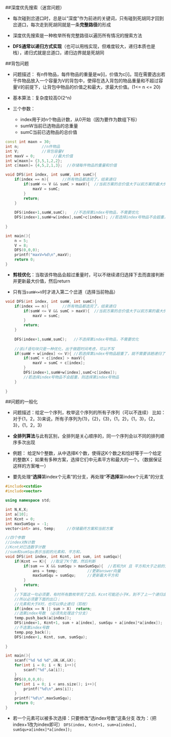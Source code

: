 ##深度优先搜索（迷宫问题）

* 每次碰到岔道口时，总是以“深度”作为前进的关键词，只有碰到死胡同才回到岔道口，每次走到死胡同就是一条**完整路径**的形成

* 深度优先搜索是一种枚举所有完整路径以遍历所有情况的搜索方法

* **DFS通常以递归方式实现**（也可以用栈实现，但难度较大，递归本质也是栈），递归式就是岔道口，递归边界就是死胡同

##背包问题

* 问题描述：
  有n件物品，每件物品的重量是w[i]，价值为c[i]。现在需要选出若干件物品放入一个容量为V的背包中，使得在选入背包的物品重量和不超过容量V的前提下，让背包中物品的价值之和最大，求最大价值。(1<= n <= 20)

* 基本算法：复杂度较高O(2^n)

* 三个参数：
  * index用于对n个物品计数，从0开始（因为要作为数组下标）
  * sumW当前已选物品的总重量
  * sumC当前已选物品的总价值

```C++
const int maxn = 30;
int n;          //n件物品 
int V;          //背包容量V 
int maxV = 0;        //最大价值
int w[maxn]= {3,5,1,2,2};
int c[maxn]= {4,5,2,1,3};  //存储每件物品的重量和价值 

void DFS(int index, int sumW, int sumC){
	if(index == n){      //所有物品都选完了，结束递归 
		if(sumW <= V && sumC > maxV){  //当前方案的总价值大于以前方案的最大价值，更新最大价值 
			maxV = sumC;
		}
		return;
	}
	
	DFS(index+1,sumW,sumC);   //不选择第index号物品，不需要优化
	DFS(index+1,sumW+w[index],sumC+c[index]); //若选择index号物品不会超重，则选择第index号物品
	 
}

int main(){
	n = 5;
	V = 8;
	DFS(0,0,0);
	printf("maxV=%d\n",maxV);
	return 0;
}
```

* **剪枝优化**：当取该件物品会超过重量时，可以不继续递归选择下去而直接判断并更新最大价值，然后return

* 只有当`sumW<=V`时才进入第二个岔道（选择当前物品）

```C++
void DFS(int index, int sumW, int sumC){
	if(index == n){      //所有物品都选完了，结束递归 
		if(sumW <= V && sumC > maxV){  //当前方案的总价值大于以前方案的最大价值，更新最大价值 
			maxV = sumC;
		}
		return;
	}
	
	DFS(index+1,sumW,sumC);   //不选择第index号物品，不需要优化
	 
	//该if语句块只是一种优化，出于做题时间考虑，可以不写
	if(sumW + w[index] <= V){ //若选择第index号物品超重了，就不需要该趟递归了 
		if(sumC + c[index] > maxV){
			maxV = sumC + c[index];
		}
		DFS(index+1,sumW+w[index],sumC+c[index]); 
		//若选择index号物品不会超重，则选择第index号物品	
	}
	 
}
```

##问题的一般化

* 问题描述：给定一个序列，枚举这个序列的所有子序列（可以不连续）
  比如：对于{1，2，3}来说，所有子序列为{1}，{2}，{3}，{1，2}，{1，3}，{2，3}，{1，2，3}

* **全排列算法**与此有区别，全排列是关心顺序的，同一个序列会以不同的排列顺序多次出现

* 例题：
  给定N个整数，从中选择K个数，使得这K个数之和恰好等于一个给定的整数X；
  如果有多种方案，选择它们中元素平方和最大的一个。（数据保证这样的方案唯一）

* 要先处理“**选择**第index个元素”的分支，再处理“**不选择**第index个元素”的分支

```C++
#include<cstdio>
#include<vector>

using namespace std;

int N,K,X;
int a[10];
int Kcnt = 0;
int maxSumSqu = -1;
vector<int> ans, temp;     //存储最终方案和当前方案 

//四个参数
//index对N计数
//Kcnt对已选数字计数
//sum和sumSqu表示当前的元素和、平方和，
void DFS(int index, int Kcnt, int sum, int sumSqu){
	if(Kcnt == K){  //取足了K个数，然后判断 
		if(sum == X && sumSqu > maxSumSqu){  //若和为X 且 平方和大于之前的方案 
			ans = temp;             //更新answer向量 
			maxSumSqu = sumSqu;     //更新最大平方和 
		}
		return;
	}
	//下面这一句必须要，有时所有数枚举完了之后，Kcnt可能还小于K，到不了上一个递归出口
	//所以必须要下面的出口；
	//元素和大于X时，也可以停止递归（剪枝） 
	if(index == N || sum > X)  return;
	//选第index号数 （必须先处理这个分支）
	temp.push_back(a[index]);
	DFS(index+1, Kcnt+1, sum + a[index], sumSqu + a[index]*a[index]);
	//不选第index号数 
	temp.pop_back();
	DFS(index+1, Kcnt, sum, sumSqu);
	
}

int main(){
	scanf("%d %d %d",&N,&K,&X);
	for(int i = 0; i < N; i++){
		scanf("%d",&a[i]);
	}
	DFS(0,0,0,0);
	for(int i = 0; i < ans.size(); i++){
		printf("%d\n",ans[i]);
	}
	printf("%d\n",maxSumSqu);
	return 0;
}
```

* 若一个元素可以被多次选择：只要修改“选index号数”这条分支
  改为：（把index+1改为index即可）
  `DFS(index, Kcnt+1, sum+a[index], sumSqu+a[index]*a[index]);`
